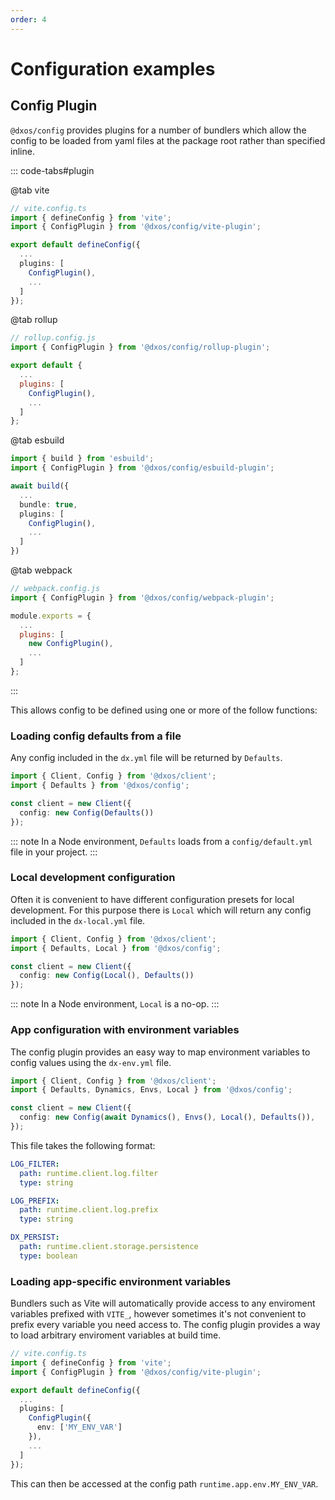 ```yaml
---
order: 4
---
```


# Configuration examples

## Config Plugin

`@dxos/config` provides plugins for a number of bundlers which allow the config to be loaded from yaml files at the package root rather than specified inline.

::: code-tabs#plugin

@tab vite

```ts
// vite.config.ts
import { defineConfig } from 'vite';
import { ConfigPlugin } from '@dxos/config/vite-plugin';

export default defineConfig({
  ...
  plugins: [
    ConfigPlugin(),
    ...
  ]
});
```

@tab rollup

```js
// rollup.config.js
import { ConfigPlugin } from '@dxos/config/rollup-plugin';

export default {
  ...
  plugins: [
    ConfigPlugin(),
    ...
  ]
};
```

@tab esbuild

```ts
import { build } from 'esbuild';
import { ConfigPlugin } from '@dxos/config/esbuild-plugin';

await build({
  ...
  bundle: true,
  plugins: [
    ConfigPlugin(),
    ...
  ]
})

```

@tab webpack

```js
// webpack.config.js
import { ConfigPlugin } from '@dxos/config/webpack-plugin';

module.exports = {
  ...
  plugins: [
    new ConfigPlugin(),
    ...
  ]
};
```

:::

This allows config to be defined using one or more of the follow functions:

### Loading config defaults from a file

Any config included in the `dx.yml` file will be returned by `Defaults`.

```ts file=./snippets/create-with-defaults.ts#L5-
import { Client, Config } from '@dxos/client';
import { Defaults } from '@dxos/config';

const client = new Client({
  config: new Config(Defaults())
});
```

::: note
In a Node environment, `Defaults` loads from a `config/default.yml` file in your project.
:::

### Local development configuration

Often it is convenient to have different configuration presets for local development.
For this purpose there is `Local` which will return any config included in the `dx-local.yml` file.

```ts file=./snippets/create-with-local.ts#L5-
import { Client, Config } from '@dxos/client';
import { Defaults, Local } from '@dxos/config';

const client = new Client({
  config: new Config(Local(), Defaults())
});
```

::: note
In a Node environment, `Local` is a no-op.
:::

### App configuration with environment variables

The config plugin provides an easy way to map environment variables to config values using the `dx-env.yml` file.

```ts file=./snippets/create-with-envs.ts#L5-
import { Client, Config } from '@dxos/client';
import { Defaults, Dynamics, Envs, Local } from '@dxos/config';

const client = new Client({
  config: new Config(await Dynamics(), Envs(), Local(), Defaults()),
});
```

This file takes the following format:

```yml
LOG_FILTER:
  path: runtime.client.log.filter
  type: string

LOG_PREFIX:
  path: runtime.client.log.prefix
  type: string

DX_PERSIST:
  path: runtime.client.storage.persistence
  type: boolean
```

### Loading app-specific environment variables

Bundlers such as Vite will automatically provide access to any enviroment variables prefixed with `VITE_`, however sometimes it's not convenient to prefix every variable you need access to. The config plugin provides a way to load arbitrary enviroment variables at build time.

```ts
// vite.config.ts
import { defineConfig } from 'vite';
import { ConfigPlugin } from '@dxos/config/vite-plugin';

export default defineConfig({
  ...
  plugins: [
    ConfigPlugin({
      env: ['MY_ENV_VAR']
    }),
    ...
  ]
});
```

This can then be accessed at the config path `runtime.app.env.MY_ENV_VAR`.
